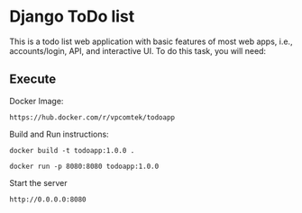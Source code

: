 # Django ToDo list

This is a todo list web application with basic features of most web apps, i.e., accounts/login, API, and interactive UI. To do this task, you will need:

## Execute

Docker Image:
```
https://hub.docker.com/r/vpcomtek/todoapp
```

Build and Run instructions:

```
docker build -t todoapp:1.0.0 . 

docker run -p 8080:8080 todoapp:1.0.0
```

Start the server

```
http://0.0.0.0:8080
```


